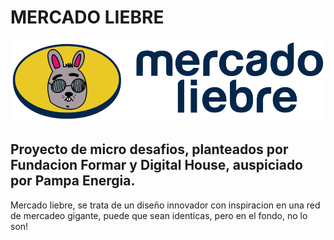 # MERCADO LIEBRE

![image text](https://github.com/Richona/mercadoLiebre/blob/master/public/images/logo-mercado-liebre.svg)

## Proyecto de micro desafios, planteados por Fundacion Formar y Digital House, auspiciado por Pampa Energia.

Mercado liebre, se trata de un diseño innovador con inspiracion en una red de mercadeo gigante, puede que sean identicas, pero en el fondo, no lo son!
